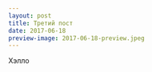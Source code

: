 ```yaml
---
layout: post
title: Третий пост
date: 2017-06-18
preview-image: 2017-06-18-preview.jpeg
---
```


Хэлло
